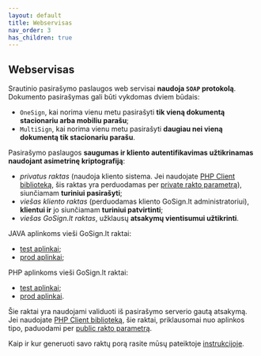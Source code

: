 ```yaml
---
layout: default
title: Webservisas
nav_order: 3
has_children: true
---
```


## Webservisas

Srautinio pasirašymo paslaugos web servisai **naudoja `SOAP` protokolą**. Dokumento pasirašymas gali būti vykdomas dviem būdais:
- `OneSign`, kai norima vienu metu pasirašyti **tik vieną dokumentą stacionariu arba mobiliu parašu**;
- `MultiSign`, kai norima vienu metu pasirašyti **daugiau nei vieną dokumentą tik stacionariu parašu**.

Pasirašymo paslaugos **saugumas ir kliento autentifikavimas užtikrinamas naudojant asimetrinę kriptografiją**:
- *privatus raktas* (naudoja kliento sistema. Jei naudojate [PHP Client biblioteką](https://github.com/registrucentras/onesign), šis raktas yra perduodamas per [private rakto parametrą](https://github.com/registrucentras/onesign/blob/master/src/Client.php#L110)), siunčiamam **turiniui pasirašyti**;
- *viešas kliento raktas* (perduodamas kliento GoSign.lt administratoriui), **klientui ir** jo siunčiamam **turiniui patvirtinti**;
- *viešas GoSign.lt raktas*, užklausų **atsakymų vientisumui užtikrinti**.

JAVA aplinkoms vieši GoSign.lt raktai:

- [test aplinkai](https://raw.githubusercontent.com/registrucentras/gosign-api-integration/master/docs/keys/java_test.key);
- [prod aplinkai](https://raw.githubusercontent.com/registrucentras/gosign-api-integration/master/docs/keys/java_prod.key);

PHP aplinkoms vieši GoSign.lt raktai:

- [test aplinkai](https://raw.githubusercontent.com/registrucentras/gosign-api-integration/master/docs/keys/php_test.key);
- [prod aplinkai](https://raw.githubusercontent.com/registrucentras/gosign-api-integration/master/docs/keys/php_prod.key).

Šie raktai yra naudojami validuoti iš pasirašymo serverio gautą atsakymą. Jei naudojate [PHP Client biblioteką](https://github.com/registrucentras/onesign), šie raktai, priklausomai nuo aplinkos tipo, paduodami per [public rakto parametrą](https://github.com/registrucentras/onesign/blob/master/src/Client.php#L112).

Kaip ir kur generuoti savo raktų porą rasite mūsų pateiktoje [instrukcijoje](key-generation.md).
